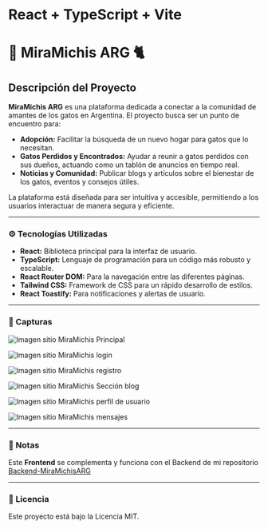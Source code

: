 # React + TypeScript + Vite

# 🐾 MiraMichis ARG 🐈

## Descripción del Proyecto

**MiraMichis ARG** es una plataforma dedicada a conectar a la comunidad de amantes de los gatos en Argentina. El proyecto busca ser un punto de encuentro para:

-   **Adopción:** Facilitar la búsqueda de un nuevo hogar para gatos que lo necesitan.
-   **Gatos Perdidos y Encontrados:** Ayudar a reunir a gatos perdidos con sus dueños, actuando como un tablón de anuncios en tiempo real.
-   **Noticias y Comunidad:** Publicar blogs y artículos sobre el bienestar de los gatos, eventos y consejos útiles.

La plataforma está diseñada para ser intuitiva y accesible, permitiendo a los usuarios interactuar de manera segura y eficiente.

---

### ⚙️ Tecnologías Utilizadas


  -   **React:** Biblioteca principal para la interfaz de usuario.
  -   **TypeScript:** Lenguaje de programación para un código más robusto y escalable.
  -   **React Router DOM:** Para la navegación entre las diferentes páginas.
  -   **Tailwind CSS:** Framework de CSS para un rápido desarrollo de estilos.
  -   **React Toastify:** Para notificaciones y alertas de usuario.

---



### 📸 Capturas

![Imagen sitio MiraMichis Principal](https://i.imgur.com/N1N06a2.png)

![Imagen sitio MiraMichis login](https://i.imgur.com/YS6u6px.png)

![Imagen sitio MiraMichis registro](https://i.imgur.com/5bWC3uP.png)

![Imagen sitio MiraMichis Sección blog ](https://i.imgur.com/GA2AZYK.png)

![Imagen sitio MiraMichis perfil de usuario](https://i.imgur.com/WUXtVGK.png)

![Imagen sitio MiraMichis mensajes](https://i.imgur.com/5EPhmrt.png)



---

### 📝 Notas

Este **Frontend** se complementa y funciona con el Backend de mi repositorio [Backend-MiraMichisARG ](https://github.com/sebsolezzi88/Backend-MiraMichisARG)

---

### 📄 Licencia

Este proyecto está bajo la Licencia MIT. 